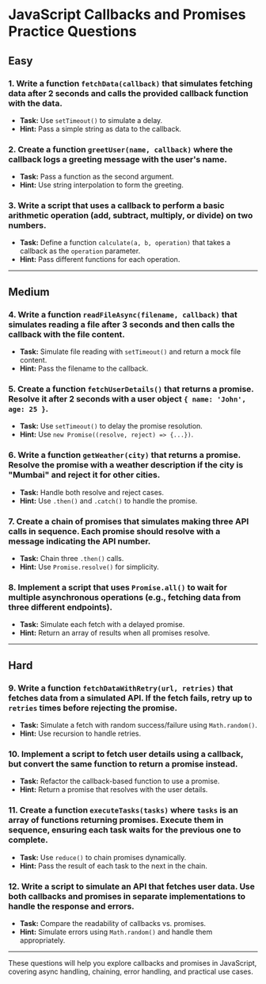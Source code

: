 # JavaScript Callbacks and Promises Practice Questions

## Easy

### 1. Write a function `fetchData(callback)` that simulates fetching data after 2 seconds and calls the provided callback function with the data.
- **Task:** Use `setTimeout()` to simulate a delay.
- **Hint:** Pass a simple string as data to the callback.

### 2. Create a function `greetUser(name, callback)` where the callback logs a greeting message with the user's name.
- **Task:** Pass a function as the second argument.
- **Hint:** Use string interpolation to form the greeting.

### 3. Write a script that uses a callback to perform a basic arithmetic operation (add, subtract, multiply, or divide) on two numbers.
- **Task:** Define a function `calculate(a, b, operation)` that takes a callback as the `operation` parameter.
- **Hint:** Pass different functions for each operation.

---

## Medium

### 4. Write a function `readFileAsync(filename, callback)` that simulates reading a file after 3 seconds and then calls the callback with the file content.
- **Task:** Simulate file reading with `setTimeout()` and return a mock file content.
- **Hint:** Pass the filename to the callback.

### 5. Create a function `fetchUserDetails()` that returns a promise. Resolve it after 2 seconds with a user object `{ name: 'John', age: 25 }`.
- **Task:** Use `setTimeout()` to delay the promise resolution.
- **Hint:** Use `new Promise((resolve, reject) => {...})`.

### 6. Write a function `getWeather(city)` that returns a promise. Resolve the promise with a weather description if the city is "Mumbai" and reject it for other cities.
- **Task:** Handle both resolve and reject cases.
- **Hint:** Use `.then()` and `.catch()` to handle the promise.

### 7. Create a chain of promises that simulates making three API calls in sequence. Each promise should resolve with a message indicating the API number.
- **Task:** Chain three `.then()` calls.
- **Hint:** Use `Promise.resolve()` for simplicity.

### 8. Implement a script that uses `Promise.all()` to wait for multiple asynchronous operations (e.g., fetching data from three different endpoints).
- **Task:** Simulate each fetch with a delayed promise.
- **Hint:** Return an array of results when all promises resolve.

---

## Hard

### 9. Write a function `fetchDataWithRetry(url, retries)` that fetches data from a simulated API. If the fetch fails, retry up to `retries` times before rejecting the promise.
- **Task:** Simulate a fetch with random success/failure using `Math.random()`.
- **Hint:** Use recursion to handle retries.

### 10. Implement a script to fetch user details using a callback, but convert the same function to return a promise instead.
- **Task:** Refactor the callback-based function to use a promise.
- **Hint:** Return a promise that resolves with the user details.

### 11. Create a function `executeTasks(tasks)` where `tasks` is an array of functions returning promises. Execute them in sequence, ensuring each task waits for the previous one to complete.
- **Task:** Use `reduce()` to chain promises dynamically.
- **Hint:** Pass the result of each task to the next in the chain.

### 12. Write a script to simulate an API that fetches user data. Use both callbacks and promises in separate implementations to handle the response and errors.
- **Task:** Compare the readability of callbacks vs. promises.
- **Hint:** Simulate errors using `Math.random()` and handle them appropriately.

---

These questions will help you explore callbacks and promises in JavaScript, covering async handling, chaining, error handling, and practical use cases.
